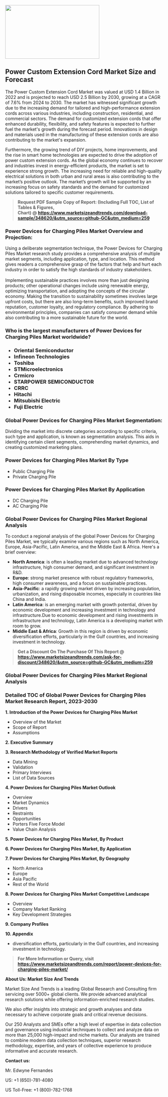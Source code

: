 <p><img class="alignnone size-medium wp-image-20088" src="https://ffe5etoiles.com/wp-content/uploads/2024/12/MST1-300x171.png" alt="" width="300" height="171" /></p><h2>Power Custom Extension Cord Market Size and Forecast</h2><p>The Power Custom Extension Cord Market was valued at USD 1.4 Billion in 2022 and is projected to reach USD 2.5 Billion by 2030, growing at a CAGR of 7.6% from 2024 to 2030. The market has witnessed significant growth due to the increasing demand for tailored and high-performance extension cords across various industries, including construction, residential, and commercial sectors. The demand for customized extension cords that offer enhanced durability, flexibility, and safety features is expected to further fuel the market's growth during the forecast period. Innovations in design and materials used in the manufacturing of these extension cords are also contributing to the market's expansion. </p><p>Furthermore, the growing trend of DIY projects, home improvements, and the rise in smart home technologies are expected to drive the adoption of power custom extension cords. As the global economy continues to recover and industries invest in energy-efficient products, the market is set to experience strong growth. The increasing need for reliable and high-quality electrical solutions in both urban and rural areas is also contributing to the market’s positive outlook. The market’s growth will be supported by an increasing focus on safety standards and the demand for customized solutions tailored to specific customer requirements.</p></p><blockquote id="" class=""><strong>Request PDF Sample Copy of Report: (Including Full TOC, List of Tables &amp; Figures, Chart)&nbsp;@&nbsp;<strong><a href="https://www.marketsizeandtrends.com/download-sample/348620/&utm_source=github-GC&utm_medium=259" target="_blank">https://www.marketsizeandtrends.com/download-sample/348620/&utm_source=github-GC&utm_medium=259</a></strong></strong></blockquote><h3 id="" class="">Power Devices for Charging Piles Market&nbsp;Overview and Projection:</h3><p id="" class="">Using a deliberate segmentation technique, the Power Devices for Charging Piles Market research study provides a comprehensive analysis of multiple market segments, including application, type, and location. This method gives readers a comprehensive grasp of the factors that help and hurt each industry in order to satisfy the high standards of industry stakeholders. <br /> <br />Implementing sustainable practices involves more than just designing products; other operational changes include using renewable energy, optimizing transportation, and adopting the concepts of the circular economy. Making the transition to sustainability sometimes involves large upfront costs, but there are also long-term benefits, such improved brand reputation, customer loyalty, and regulatory compliance. By adhering to environmental principles, companies can satisfy consumer demand while also contributing to a more sustainable future for the world.</p><h3 id="" class="">Who is the largest manufacturers of&nbsp;Power Devices for Charging Piles Market worldwide?</h3><h3 class=""><p><ul><li>Oriental Semiconductor </li><li> Infineon Technologies </li><li> Toshiba </li><li> STMicroelectronics </li><li> Crmicro </li><li> STARPOWER SEMICONDUCTOR </li><li> CRRC </li><li> Hitachi </li><li> Mitsubishi Electric </li><li> Fuji Electric</li></ul></p></h3><h3 id="" class="">Global&nbsp;Power Devices for Charging Piles Market Segmentation:</h3><p id="" class="">Dividing the market into discrete categories according to specific criteria, such type and application, is known as segmentation analysis. This aids in identifying certain client segments, comprehending market dynamics, and creating customized marketing plans.</p><h3 id="" class="">Power Devices for Charging Piles Market&nbsp;By Type</h3><p><p><ul><li>Public Charging Pile</li><li> Private Charging Pile</p></li></ul></p></p><h3 id="" class="">Power Devices for Charging Piles Market&nbsp;By Application</h3><p class=""><p><ul><li>DC Charging Pile</li><li> AC Charging Pile</li></ul></p></p><h3 id="" class="">Global Power Devices for Charging Piles Market Regional Analysis</h3><p id="" class="">To conduct a regional analysis of the global Power Devices for Charging Piles Market, we typically examine various regions such as North America, Europe, Asia-Pacific, Latin America, and the Middle East &amp; Africa. Here's a brief overview:</p><ul><li><strong>North America</strong>: is often a leading market due to advanced technology infrastructure, high consumer demand, and significant investment in R&amp;D.</li><li><strong>Europe</strong>: strong market presence with robust regulatory frameworks, high consumer awareness, and a focus on sustainable practices.</li><li><strong>Asia-Pacific</strong>: a rapidly growing market driven by increasing population, urbanization, and rising disposable incomes, especially in countries like China and India.</li><li><strong>Latin America</strong>: is an emerging market with growth potential, driven by economic development and increasing investment in technology and infrastructure.Due to economic development and rising investments in infrastructure and technology, Latin America is a developing market with room to grow.</li><li><strong>Middle East &amp; Africa</strong>: Growth in this region is driven by economic diversification efforts, particularly in the Gulf countries, and increasing investment in technology.</li></ul><blockquote id="" class=""><strong>Get a Discount On The Purchase Of This Report @ <strong><a href="https://www.marketsizeandtrends.com/ask-for-discount/348620/&utm_source=github-GC&utm_medium=259" target="_blank">https://www.marketsizeandtrends.com/ask-for-discount/348620/&utm_source=github-GC&utm_medium=259</a></strong></strong></blockquote><h3 id="" class="">Global Power Devices for Charging Piles Market Regional Analysis</h3><h3 id="" class="">Detailed TOC of Global Power Devices for Charging Piles Market Research Report, 2023-2030</h3><p id="" class=""><strong>1. Introduction of the Power Devices for Charging Piles Market</strong></p><ul><li>Overview of the Market</li><li>Scope of Report</li><li>Assumptions</li></ul><p id="" class=""><strong>2. Executive Summary</strong></p><p id="" class=""><strong>3. Research Methodology of Verified Market Reports</strong></p><ul><li>Data Mining</li><li>Validation</li><li>Primary Interviews</li><li>List of Data Sources</li></ul><p id="" class=""><strong>4. Power Devices for Charging Piles Market Outlook</strong></p><ul><li>Overview</li><li>Market Dynamics</li><li>Drivers</li><li>Restraints</li><li>Opportunities</li><li>Porters Five Force Model</li><li>Value Chain Analysis</li></ul><p id="" class=""><strong>5. Power Devices for Charging Piles Market, By Product</strong></p><p id="" class=""><strong>6. Power Devices for Charging Piles Market, By Application</strong></p><p id="" class=""><strong>7. Power Devices for Charging Piles Market, By Geography</strong></p><ul><li>North America</li><li>Europe</li><li>Asia Pacific</li><li>Rest of the World</li></ul><p id="" class=""><strong>8. Power Devices for Charging Piles Market Competitive Landscape</strong></p><ul><li>Overview</li><li>Company Market Ranking</li><li>Key Development Strategies</li></ul><p id="" class=""><strong>9. Company Profiles</strong></p><p id="" class=""><strong>10. Appendix</strong></p><ul><li>diversification efforts, particularly in the Gulf countries, and increasing investment in technology.</li></ul><blockquote id="" class=""><strong>For More Information or Query, visit <strong><strong><a href="https://www.marketsizeandtrends.com/report/power-devices-for-charging-piles-market/" target="_blank">https://www.marketsizeandtrends.com/report/power-devices-for-charging-piles-market/</a></strong></strong></strong></blockquote><p id="" class=""><strong>About Us: Market Size And Trends</strong></p><p id="" class="">Market Size And Trends is a leading Global Research and Consulting firm servicing over 5000+ global clients. We provide advanced analytical research solutions while offering information-enriched research studies.</p><p id="" class="">We also offer insights into strategic and growth analyses and data necessary to achieve corporate goals and critical revenue decisions.</p><p id="" class="">Our 250 Analysts and SMEs offer a high level of expertise in data collection and governance using industrial techniques to collect and analyze data on more than 25,000 high-impact and niche markets. Our analysts are trained to combine modern data collection techniques, superior research methodology, expertise, and years of collective experience to produce informative and accurate research.</p><p id="" class=""><strong>Contact us:</strong></p><p id="" class="">Mr. Edwyne Fernandes</p><p id="" class="">US: +1 (650)-781-4080</p><p id="" class="">US Toll-Free: +1 (800)-782-1768</p>
